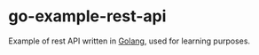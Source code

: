# go-example-rest-api
Example of rest API written in [Golang](https://go.dev/), used for learning purposes.

